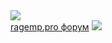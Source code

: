 <img src="https://wakatime.com/badge/user/fe92763d-49ce-484f-8ee8-933fa2f5955f.svg">
<br>
<a href="https://ragemp.pro/members/kiraz.20057/">ragemp.pro форум</a>
<img src="https://wakatime.com/share/@kiraz/5d4942ed-bf5d-44a8-95ed-7a21fa2005e0.svg">


